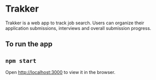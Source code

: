 # Trakker

Trakker is a web app to track job search. Users can organize their application submissions, interviews and overall submission progress.

## To run the app

## `npm start`

Open [http://localhost:3000](http://localhost:3000) to view it in the browser.
